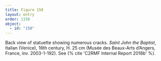 ```yaml
---
title: Figure 158
layout: entry
order: 1158
object:
  - id: "158"
---
```


Back view of statuette showing numerous cracks. *Saint John the Baptist*, Italian (Venice), 16th century, H. 25 cm (Musée des Beaux-Arts d’Angers, France, inv. 2003-1-192). See {% cite 'C2RMF Internal Report 2018b' %}.
